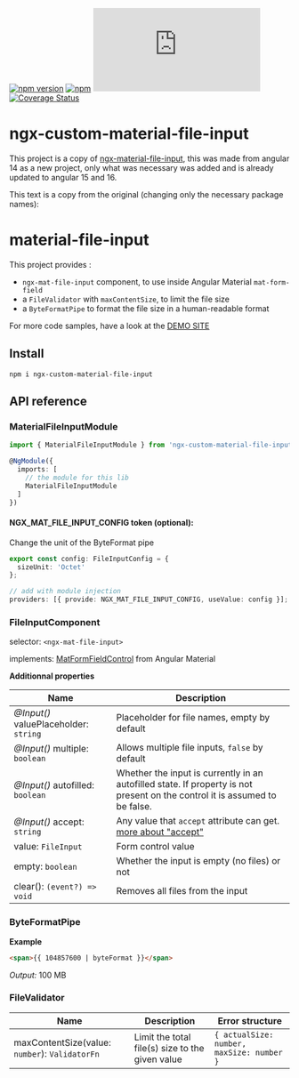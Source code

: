 [![npm version](https://badge.fury.io/js/ngx-custom-material-file-input.svg)](https://badge.fury.io/js/ngx-custom-material-file-input)
[![npm](https://img.shields.io/npm/dt/ngx-custom-material-file-input.svg)](https://www.npmjs.com/package/ngx-custom-material-file-input)
[![](http://img.badgesize.io/https://unpkg.com/ngx-custom-material-file-input@latest/bundles/ngx-custom-material-file-input.umd.min.js?label=full%20size%20as%20min.js&compression=gzip&style=square&color=02adff)](https://www.npmjs.com/package/ngx-custom-material-file-input)
[![Coverage Status](https://coveralls.io/repos/github/daemons88/ngx-custom-material-file-input/badge.svg)](https://coveralls.io/github/daemons88/ngx-custom-material-file-input)
<!-- [![Known Vulnerabilities](https://snyk.io/test/github/daemons88/ngx-custom-material-file-input/badge.svg)](https://snyk.io/test/github/daemons88/ngx-custom-material-file-input) -->

# ngx-custom-material-file-input

This project is a copy of [ngx-material-file-input](https://github.com/merlosy/ngx-material-file-input), this was made from angular 14 as a new project, only what was necessary was added and is already updated to angular 15 and 16.

This text is a copy from the original (changing only the necessary package names):

# material-file-input

This project provides :

* `ngx-mat-file-input` component, to use inside Angular Material `mat-form-field`
* a `FileValidator` with `maxContentSize`, to limit the file size
* a `ByteFormatPipe` to format the file size in a human-readable format

For more code samples, have a look at the [DEMO SITE](https://merlosy.github.io/ngx-material-file-input)

## Install

```
npm i ngx-custom-material-file-input
```

## API reference

### MaterialFileInputModule

```ts
import { MaterialFileInputModule } from 'ngx-custom-material-file-input';

@NgModule({
  imports: [
    // the module for this lib
    MaterialFileInputModule
  ]
})
```

#### NGX_MAT_FILE_INPUT_CONFIG token (optional):

Change the unit of the ByteFormat pipe

```ts
export const config: FileInputConfig = {
  sizeUnit: 'Octet'
};

// add with module injection
providers: [{ provide: NGX_MAT_FILE_INPUT_CONFIG, useValue: config }];
```

### FileInputComponent

selector: `<ngx-mat-file-input>`

implements: [MatFormFieldControl](https://material.angular.io/components/form-field/api#MatFormFieldControl)<FileInput> from Angular Material

**Additionnal properties**

| Name                                  | Description                                                                                                                 |
| ------------------------------------- | --------------------------------------------------------------------------------------------------------------------------- |
| _@Input()_ valuePlaceholder: `string` | Placeholder for file names, empty by default                                                                                |
| _@Input()_ multiple: `boolean`        | Allows multiple file inputs, `false` by default                                                                             |
| _@Input()_ autofilled: `boolean`      | Whether the input is currently in an autofilled state. If property is not present on the control it is assumed to be false. |
| _@Input()_ accept: `string`           | Any value that `accept` attribute can get. [more about "accept"](https://www.w3schools.com/tags/att_input_accept.asp)       |
| value: `FileInput`                    | Form control value                                                                                                          |
| empty: `boolean`                    | Whether the input is empty (no files) or not                                                                                                          |
| clear(): `(event?) => void`                    | Removes all files from the input                                                                                                          |

### ByteFormatPipe

**Example**

```html
<span>{{ 104857600 | byteFormat }}</span>
```

_Output:_ 100 MB

### FileValidator

| Name                                           | Description                                     | Error structure                           |
| ---------------------------------------------- | ----------------------------------------------- | ----------------------------------------- |
| maxContentSize(value: `number`): `ValidatorFn` | Limit the total file(s) size to the given value | `{ actualSize: number, maxSize: number }` |
